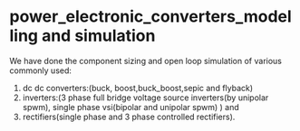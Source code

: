 # power_electronic_converters_modelling and simulation
We have done the component sizing and  open loop simulation of various commonly used:
1) dc dc converters:(buck, boost,buck_boost,sepic and flyback) 
2) inverters:(3 phase full bridge voltage source inverters(by unipolar spwm), single phase vsi(bipolar and unipolar spwm) ) and
3) rectifiers(single phase and 3 phase controlled rectifiers). 
